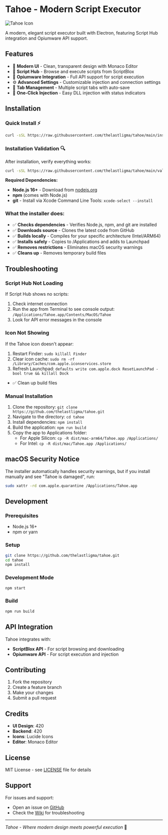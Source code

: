 # Tahoe - Modern Script Executor

![Tahoe Icon](build/icon.png)

A modern, elegant script executor built with Electron, featuring Script Hub integration and Opiumware API support.

## Features

- 🎨 **Modern UI** - Clean, transparent design with Monaco Editor
- 📜 **Script Hub** - Browse and execute scripts from ScriptBlox
- 🔧 **Opiumware Integration** - Full API support for script execution
- ⚙️ **Advanced Settings** - Customizable injection and connection settings
- 📁 **Tab Management** - Multiple script tabs with auto-save
- 💉 **One-Click Injection** - Easy DLL injection with status indicators

## Installation

### Quick Install ⚡
```bash
curl -sSL https://raw.githubusercontent.com/thelastligma/tahoe/main/installer.sh | bash
```

### Installation Validation 🔍
After installation, verify everything works:
```bash
curl -sSL https://raw.githubusercontent.com/thelastligma/tahoe/main/validate.sh | bash
```

**Required Dependencies:**
- **Node.js 16+** - Download from [nodejs.org](https://nodejs.org/)
- **npm** (comes with Node.js)
- **git** - Install via Xcode Command Line Tools: `xcode-select --install`

### What the installer does:
- ✅ **Checks dependencies** - Verifies Node.js, npm, and git are installed
- ✅ **Downloads source** - Clones the latest code from GitHub
- ✅ **Builds locally** - Compiles for your specific architecture (Intel/ARM64)
- ✅ **Installs safely** - Copies to /Applications and adds to Launchpad
- ✅ **Removes restrictions** - Eliminates macOS security warnings
- ✅ **Cleans up** - Removes temporary build files

## Troubleshooting

### Script Hub Not Loading
If Script Hub shows no scripts:
1. Check internet connection
2. Run the app from Terminal to see console output: `/Applications/Tahoe.app/Contents/MacOS/Tahoe`
3. Look for API error messages in the console

### Icon Not Showing
If the Tahoe icon doesn't appear:
1. Restart Finder: `sudo killall Finder`
2. Clear icon cache: `sudo rm -rf /Library/Caches/com.apple.iconservices.store`
3. Refresh Launchpad: `defaults write com.apple.dock ResetLaunchPad -bool true && killall Dock`
- ✅ Clean up build files

### Manual Installation
1. Clone the repository: `git clone https://github.com/thelastligma/tahoe.git`
2. Navigate to the directory: `cd tahoe`
3. Install dependencies: `npm install`
4. Build the application: `npm run build`
5. Copy the app to Applications folder:
   - For Apple Silicon: `cp -R dist/mac-arm64/Tahoe.app /Applications/`
   - For Intel: `cp -R dist/mac/Tahoe.app /Applications/`

## macOS Security Notice

The installer automatically handles security warnings, but if you install manually and see "Tahoe is damaged", run:
```bash
sudo xattr -rd com.apple.quarantine /Applications/Tahoe.app
```

## Development

### Prerequisites
- Node.js 16+ 
- npm or yarn

### Setup
```bash
git clone https://github.com/thelastligma/tahoe.git
cd tahoe
npm install
```

### Development Mode
```bash
npm start
```

### Build
```bash
npm run build
```

## API Integration

Tahoe integrates with:
- **ScriptBlox API** - For script browsing and downloading
- **Opiumware API** - For script execution and injection

## Contributing

1. Fork the repository
2. Create a feature branch
3. Make your changes
4. Submit a pull request

## Credits

- **UI Design**: 420
- **Backend**: 420
- **Icons**: Lucide Icons
- **Editor**: Monaco Editor

## License

MIT License - see [LICENSE](LICENSE) file for details

## Support

For issues and support:
- Open an issue on [GitHub](https://github.com/thelastligma/tahoe/issues)
- Check the [Wiki](https://github.com/thelastligma/tahoe/wiki) for troubleshooting

---

*Tahoe - Where modern design meets powerful execution* 🚀
